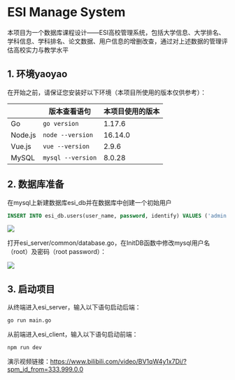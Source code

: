 # ESI Manage System

​		本项目为一个数据库课程设计——ESI高校管理系统，包括大学信息、大学排名、学科信息、学科排名、论文数据、用户信息的增删改查，通过对上述数据的管理评估高校实力与教学水平

## 1. 环境yaoyao

在开始之前，请保证您安装好以下环境（本项目所使用的版本仅供参考）：

|         | 版本查看语句      | 本项目使用的版本 |
| ------- | ----------------- | ---------------- |
| Go      | `go version`      | 1.17.6           |
| Node.js | `node --version`  | 16.14.0          |
| Vue.js  | `vue --version`   | 2.9.6            |
| MySQL   | `mysql --version` | 8.0.28           |

## 2. 数据库准备

在mysql上新建数据库esi_db并在数据库中创建一个初始用户

```sql
INSERT INTO esi_db.users(user_name, password, identify) VALUES ('admin', '$2a$10$NtFIBoDruaKkNsAupMryQ.532STnLj9kERd8bzoGaZq5N9dhYY5R.', '系统管理员')
```

![](https://s3.uuu.ovh/imgs/2022/12/05/8e70cae9e0b8eaf6.png)

打开esi_server/common/database.go，在InitDB函数中修改mysql用户名（root）及密码（root password）：

![](https://s3.uuu.ovh/imgs/2022/12/05/5fa5aced28b748d4.png)

## 3. 启动项目

从终端进入esi_server，输入以下语句启动后端：

```
go run main.go
```

从前端进入esi_client，输入以下语句启动前端：

```
npm run dev
```
演示视频链接：https://www.bilibili.com/video/BV1qW4y1x7Di/?spm_id_from=333.999.0.0
